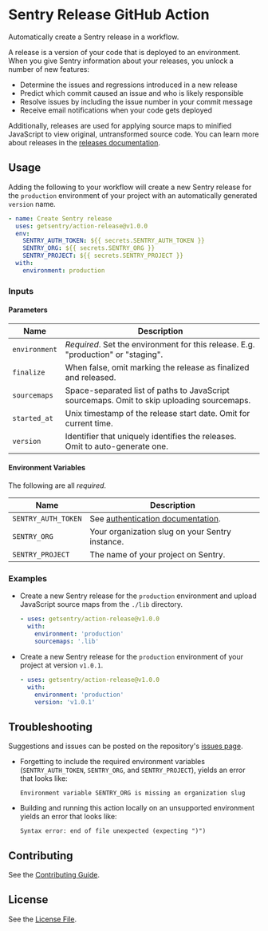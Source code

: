 # Sentry Release GitHub Action
Automatically create a Sentry release in a workflow. 

A release is a version of your code that is deployed to an environment. 
When you give Sentry information about your releases, you unlock a number of new features:
 - Determine the issues and regressions introduced in a new release
 - Predict which commit caused an issue and who is likely responsible
 - Resolve issues by including the issue number in your commit message
 - Receive email notifications when your code gets deployed

Additionally, releases are used for applying source maps to minified JavaScript to view original, untransformed source code.
You can learn more about releases in the [releases documentation](https://docs.sentry.io/workflow/releases).

## Usage
Adding the following to your workflow will create a new Sentry release for the 
`production` environment of your project with an automatically generated `version` name.
  
```yaml
- name: Create Sentry release
  uses: getsentry/action-release@v1.0.0
  env:
    SENTRY_AUTH_TOKEN: ${{ secrets.SENTRY_AUTH_TOKEN }}
    SENTRY_ORG: ${{ secrets.SENTRY_ORG }}
    SENTRY_PROJECT: ${{ secrets.SENTRY_PROJECT }}
  with:
    environment: production
```

### Inputs
#### Parameters
|Name|Description|
|---|---|
|`environment`|_Required_. Set the environment for this release. E.g. "production" or "staging".|
|`finalize`|When false, omit marking the release as finalized and released.|
|`sourcemaps`|Space-separated list of paths to JavaScript sourcemaps. Omit to skip uploading sourcemaps.|
|`started_at`|Unix timestamp of the release start date. Omit for current time.|
|`version`|Identifier that uniquely identifies the releases. Omit to auto-generate one.|

#### Environment Variables
The following are all _required_.

|Name|Description|
|---|---|
|`SENTRY_AUTH_TOKEN`|See [authentication documentation](https://docs.sentry.io/api/auth). |
|`SENTRY_ORG`|Your organization slug on your Sentry instance.|
|`SENTRY_PROJECT`|The name of your project on Sentry.|

### Examples
- Create a new Sentry release for the `production` environment and upload 
  JavaScript source maps from the `./lib` directory.

    ```yaml
    - uses: getsentry/action-release@v1.0.0
      with:
        environment: 'production'
        sourcemaps: '.lib'
    ```

- Create a new Sentry release for the `production` environment of your project at version `v1.0.1`.
    ```yaml
    - uses: getsentry/action-release@v1.0.0
      with:
        environment: 'production'
        version: 'v1.0.1'
    ```

## Troubleshooting
Suggestions and issues can be posted on the repository's 
[issues page](https://github.com/getsentry/action-release/issues).
- Forgetting to include the required environment variables 
  (`SENTRY_AUTH_TOKEN`, `SENTRY_ORG`, and `SENTRY_PROJECT`), yields an error that looks like: 
    ```
    Environment variable SENTRY_ORG is missing an organization slug
    ```
- Building and running this action locally on an unsupported environment yields an error that looks like:
    ```
    Syntax error: end of file unexpected (expecting ")")
    ```

## Contributing
See the [Contributing Guide](https://github.com/getsentry/action-release/blob/master/CONTRIBUTING).

## License
See the [License File](https://github.com/getsentry/action-release/blob/master/LICENSE).
